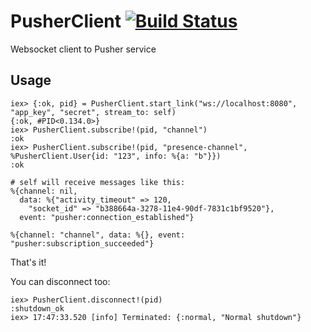 # PusherClient [![Build Status](https://travis-ci.org/edgurgel/pusher_client.png?branch=master)](https://travis-ci.org/edgurgel/pusher_client)

Websocket client to Pusher service

## Usage

```iex
iex> {:ok, pid} = PusherClient.start_link("ws://localhost:8080", "app_key", "secret", stream_to: self)
{:ok, #PID<0.134.0>}
iex> PusherClient.subscribe!(pid, "channel")
:ok
iex> PusherClient.subscribe!(pid, "presence-channel", %PusherClient.User{id: "123", info: %{a: "b"}})
:ok
```

```iex
# self will receive messages like this:
%{channel: nil,
  data: %{"activity_timeout" => 120,
    "socket_id" => "b388664a-3278-11e4-90df-7831c1bf9520"},
  event: "pusher:connection_established"}

%{channel: "channel", data: %{}, event: "pusher:subscription_succeeded"}
```

That's it!

You can disconnect too:

```iex
iex> PusherClient.disconnect!(pid)
:shutdown_ok
iex> 17:47:33.520 [info] Terminated: {:normal, "Normal shutdown"}
```
